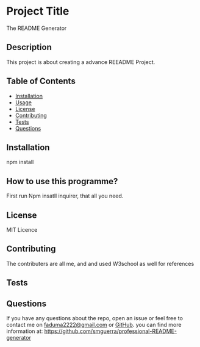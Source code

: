 
# Project Title
The README Generator
## Description
This project is about creating a advance REEADME Project.
## Table of Contents 
* [Installation](#installation) 
* [Usage](#usage) 
* [License](#license)
* [Contributing](#contributing)
* [Tests](#test)
* [Questions](#questions)
    
## Installation
npm install
## How to use this programme?
First run Npm insatll inquirer, that all you need.
## License 
MIT Licence
## Contributing
The contributers are all me, and and used W3school as well for references
## Tests

## Questions
    
If you have any questions about the repo, open an issue or feel free to contact me on faduma2222@gmail.com or [GitHub](https://github.com/fadumasaidcodes). you can find more information at: https://github.com/smguerra/professional-README-generator
